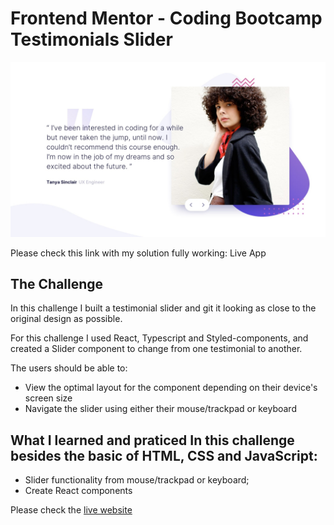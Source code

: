 # Frontend Mentor - Coding Bootcamp Testimonials Slider

![Desktop Preview](desktop-preview.jpg)

Please check this link with my solution fully working: Live App

## The Challenge

In this challenge I built a testimonial slider and git it looking as close to the original design as possible.

For this challenge I used React, Typescript and Styled-components, and created a Slider component to change from one testimonial to another.

The users should be able to: 

- View the optimal layout for the component depending on their device's screen size
- Navigate the slider using either their mouse/trackpad or keyboard

## What I learned and praticed In this challenge besides the basic of HTML, CSS and JavaScript:

 - Slider functionality from mouse/trackpad or keyboard;
 - Create React components

Please check the [live website](https://vbgl-fem-coding-bootcamp-testimonials-slider.vercel.app/)

